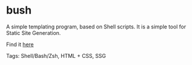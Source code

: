 # bush

A simple templating program,
based on Shell scripts.
It is a simple tool for Static Site Generation.

Find it [here](https://github.com/hhhhhhhhhn/bush)

Tags: Shell/Bash/Zsh, HTML + CSS, SSG